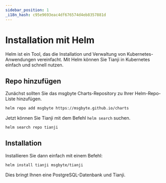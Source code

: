 ```yaml
---
sidebar_position: 1
_i18n_hash: c95e9693eac4df676574d4eb8357881d
---
```

# Installation mit Helm

Helm ist ein Tool, das die Installation und Verwaltung von Kubernetes-Anwendungen vereinfacht. Mit Helm können Sie Tianji in Kubernetes einfach und schnell nutzen.

## Repo hinzufügen

Zunächst sollten Sie das msgbyte Charts-Repository zu Ihrer Helm-Repo-Liste hinzufügen.

```bash
helm repo add msgbyte https://msgbyte.github.io/charts
```

Jetzt können Sie Tianji mit dem Befehl `helm search` suchen.

```bash
helm search repo tianji
```

## Installation

Installieren Sie dann einfach mit einem Befehl:

```bash
helm install tianji msgbyte/tianji
```

Dies bringt Ihnen eine PostgreSQL-Datenbank und Tianji.
